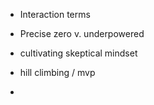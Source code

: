 - Interaction terms
- Precise zero v. underpowered


- cultivating skeptical mindset
- hill climbing / mvp
- 